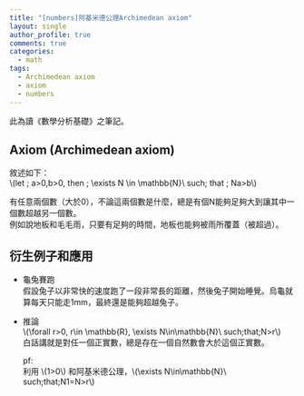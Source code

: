 ```yaml
---
title: "[numbers]阿基米德公理Archimedean axiom"
layout: single
author_profile: true
comments: true
categories:
  - math
tags:
  - Archimedean axiom
  - axiom
  - numbers
---
```

此為讀《數學分析基礎》之筆記。

## Axiom (Archimedean axiom)
敘述如下：  
\\(let \; a>0,b>0, then \; \exists N \in \mathbb{N}\ such\; that \; Na>b\\)

有任意兩個數（大於0），不論這兩個數是什麼，總是有個N能夠足夠大到讓其中一個數超越另一個數。  
例如說地板和毛毛雨，只要有足夠的時間，地板也能夠被雨所覆蓋（被超過）。

## 衍生例子和應用
* 龜兔賽跑  
  假設兔子以非常快的速度跑了一段非常長的距離，然後兔子開始睡覺。烏龜就算每天只能走1mm，最終還是能夠超越兔子。

* 推論  
  \\(\forall r>0, r\in \mathbb{R}, \exists N\in\mathbb{N}\ such\;that\;N>r\\)  
  白話講就是對任一個正實數，總是存在一個自然數會大於這個正實數。

  pf:  
  利用 \\(1>0\\) 和阿基米德公理，\\(\exists N\in\mathbb{N}\ such\;that\;N1=N>r\\)